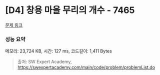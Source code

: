 # [D4] 창용 마을 무리의 개수 - 7465 

[문제 링크](https://swexpertacademy.com/main/code/problem/problemDetail.do?contestProbId=AWngfZVa9XwDFAQU) 

### 성능 요약

메모리: 23,724 KB, 시간: 127 ms, 코드길이: 1,411 Bytes



> 출처: SW Expert Academy, https://swexpertacademy.com/main/code/problem/problemList.do